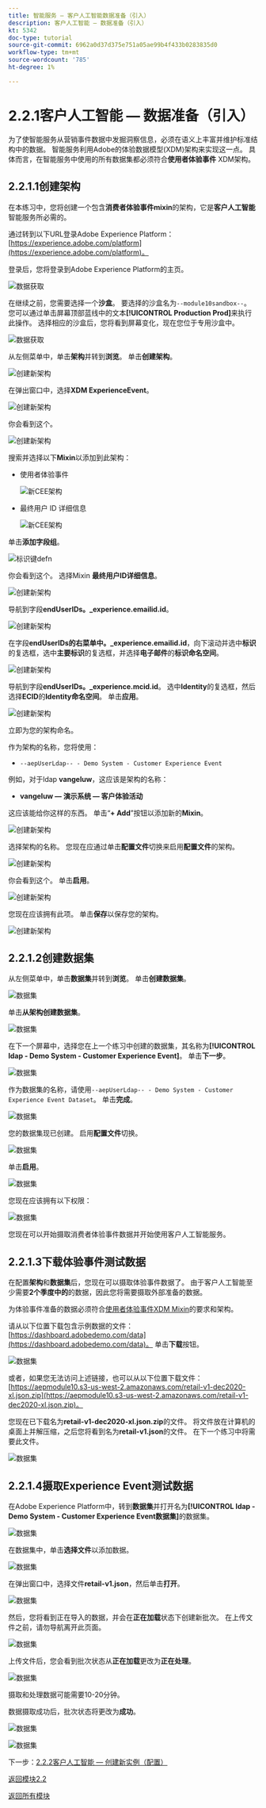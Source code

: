 ```yaml
---
title: 智能服务 — 客户人工智能数据准备（引入）
description: 客户人工智能 — 数据准备（引入）
kt: 5342
doc-type: tutorial
source-git-commit: 6962a0d37d375e751a05ae99b4f433b0283835d0
workflow-type: tm+mt
source-wordcount: '785'
ht-degree: 1%

---
```


# 2.2.1客户人工智能 — 数据准备（引入）

为了使智能服务从营销事件数据中发掘洞察信息，必须在语义上丰富并维护标准结构中的数据。 智能服务利用Adobe的体验数据模型(XDM)架构来实现这一点。
具体而言，在智能服务中使用的所有数据集都必须符合**使用者体验事件** XDM架构。

## 2.2.1.1创建架构

在本练习中，您将创建一个包含&#x200B;**消费者体验事件mixin**&#x200B;的架构，它是&#x200B;**客户人工智能**&#x200B;智能服务所必需的。

通过转到以下URL登录Adobe Experience Platform： [https://experience.adobe.com/platform](https://experience.adobe.com/platform)。

登录后，您将登录到Adobe Experience Platform的主页。

![数据获取](../../datacollection/module1.2/images/home.png)

在继续之前，您需要选择一个&#x200B;**沙盒**。 要选择的沙盒名为``--module10sandbox--``。 您可以通过单击屏幕顶部蓝线中的文本&#x200B;**[!UICONTROL Production Prod]**&#x200B;来执行此操作。 选择相应的沙盒后，您将看到屏幕变化，现在您位于专用沙盒中。

![数据获取](../../datacollection/module1.2/images/sb1.png)

从左侧菜单中，单击&#x200B;**架构**&#x200B;并转到&#x200B;**浏览**。 单击&#x200B;**创建架构**。

![创建新架构](./images/create-schema-button.png)

在弹出窗口中，选择&#x200B;**XDM ExperienceEvent**。

![创建新架构](./images/xdmee.png)

你会看到这个。

![创建新架构](./images/xdmee1.png)

搜索并选择以下&#x200B;**Mixin**&#x200B;以添加到此架构：

- 使用者体验事件

  ![新CEE架构](./images/cee.png)

- 最终用户 ID 详细信息

  ![新CEE架构](./images/identitymap.png)

单击&#x200B;**添加字段组**。

![标识键defn](./images/addmixin.png)

你会看到这个。 选择Mixin **最终用户ID详细信息**。

![创建新架构](./images/eui1.png)

导航到字段&#x200B;**endUserIDs。_experience.emailid.id**。

![创建新架构](./images/eui2.png)

在字段&#x200B;**endUserIDs的右菜单中。_experience.emailid.id**，向下滚动并选中&#x200B;**标识**&#x200B;的复选框，选中&#x200B;**主要标识**&#x200B;的复选框，并选择&#x200B;**电子邮件**&#x200B;的&#x200B;**标识命名空间**。

![创建新架构](./images/eui3.png)

导航到字段&#x200B;**endUserIDs。_experience.mcid.id**。 选中&#x200B;**Identity**&#x200B;的复选框，然后选择&#x200B;**ECID**&#x200B;的&#x200B;**Identity命名空间**。 单击&#x200B;**应用**。

![创建新架构](./images/eui4.png)

立即为您的架构命名。

作为架构的名称，您将使用：

- `--aepUserLdap-- - Demo System - Customer Experience Event`

例如，对于ldap **vangeluw**，这应该是架构的名称：

- **vangeluw — 演示系统 — 客户体验活动**

这应该能给你这样的东西。 单击“**+ Add**”按钮以添加新的&#x200B;**Mixin**。

![创建新架构](./images/xdmee2.png)

选择架构的名称。 您现在应通过单击&#x200B;**配置文件**&#x200B;切换来启用&#x200B;**配置文件**&#x200B;的架构。

![创建新架构](./images/xdmee3.png)

你会看到这个。 单击&#x200B;**启用**。

![创建新架构](./images/xdmee4.png)

您现在应该拥有此项。 单击&#x200B;**保存**&#x200B;以保存您的架构。

![创建新架构](./images/xdmee5.png)

## 2.2.1.2创建数据集

从左侧菜单中，单击&#x200B;**数据集**&#x200B;并转到&#x200B;**浏览**。 单击&#x200B;**创建数据集**。

![数据集](./images/createds.png)

单击&#x200B;**从架构创建数据集**。

![数据集](./images/createdatasetfromschema.png)

在下一个屏幕中，选择您在上一个练习中创建的数据集，其名称为&#x200B;**[!UICONTROL ldap - Demo System - Customer Experience Event]**。 单击&#x200B;**下一步**。

![数据集](./images/createds1.png)

作为数据集的名称，请使用`--aepUserLdap-- - Demo System - Customer Experience Event Dataset`。 单击&#x200B;**完成**。

![数据集](./images/createds2.png)

您的数据集现已创建。 启用&#x200B;**配置文件**&#x200B;切换。

![数据集](./images/createds3.png)

单击&#x200B;**启用**。

![数据集](./images/createds4.png)

您现在应该拥有以下权限：

![数据集](./images/createds5.png)

您现在可以开始摄取消费者体验事件数据并开始使用客户人工智能服务。

## 2.2.1.3下载体验事件测试数据

在配置&#x200B;**架构**&#x200B;和&#x200B;**数据集**&#x200B;后，您现在可以摄取体验事件数据了。 由于客户人工智能至少需要&#x200B;**2个季度中的**&#x200B;的数据，因此您将需要摄取外部准备的数据。

为体验事件准备的数据必须符合[使用者体验事件XDM Mixin](https://github.com/adobe/xdm/blob/797cf4930d5a80799a095256302675b1362c9a15/docs/reference/context/experienceevent-consumer.schema.md)的要求和架构。

请从以下位置下载包含示例数据的文件： [https://dashboard.adobedemo.com/data](https://dashboard.adobedemo.com/data)。 单击&#x200B;**下载**&#x200B;按钮。

![数据集](./images/dsn1.png)

或者，如果您无法访问上述链接，也可以从以下位置下载文件： [https://aepmodule10.s3-us-west-2.amazonaws.com/retail-v1-dec2020-xl.json.zip](https://aepmodule10.s3-us-west-2.amazonaws.com/retail-v1-dec2020-xl.json.zip)。

您现在已下载名为&#x200B;**retail-v1-dec2020-xl.json.zip**&#x200B;的文件。 将文件放在计算机的桌面上并解压缩，之后您将看到名为&#x200B;**retail-v1.json**&#x200B;的文件。 在下一个练习中将需要此文件。

![数据集](./images/ingest.png)

## 2.2.1.4摄取Experience Event测试数据

在Adobe Experience Platform中，转到&#x200B;**数据集**&#x200B;并打开名为&#x200B;**[!UICONTROL ldap - Demo System - Customer Experience Event数据集]**&#x200B;的数据集。

![数据集](./images/ingest1.png)

在数据集中，单击&#x200B;**选择文件**&#x200B;以添加数据。

![数据集](./images/ingest2.png)

在弹出窗口中，选择文件&#x200B;**retail-v1.json**，然后单击&#x200B;**打开**。

![数据集](./images/ingest3.png)

然后，您将看到正在导入的数据，并会在&#x200B;**正在加载**&#x200B;状态下创建新批次。 在上传文件之前，请勿导航离开此页面。

![数据集](./images/ingest4.png)

上传文件后，您会看到批次状态从&#x200B;**正在加载**&#x200B;更改为&#x200B;**正在处理**。

![数据集](./images/ingest5.png)

摄取和处理数据可能需要10-20分钟。

数据摄取成功后，批次状态将更改为&#x200B;**成功**。

![数据集](./images/ingest7.png)

![数据集](./images/ingest8.png)

下一步：[2.2.2客户人工智能 — 创建新实例（配置）](./ex2.md)

[返回模块2.2](./intelligent-services.md)

[返回所有模块](./../../../overview.md)
